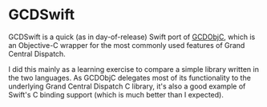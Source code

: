 # GCDSwift

GCDSwift is a quick (as in day-of-release) Swift port of [GCDObjC](https://github.com/mjmsmith/gcdobjc/), which is an Objective-C wrapper for the most commonly used features of Grand Central Dispatch.  

I did this mainly as a learning exercise to compare a simple library written in the two languages.  As GCDObjC delegates most of its functionality to the underlying Grand Central Dispatch C library, it's also a good example of Swift's C binding support (which is much better than I expected).